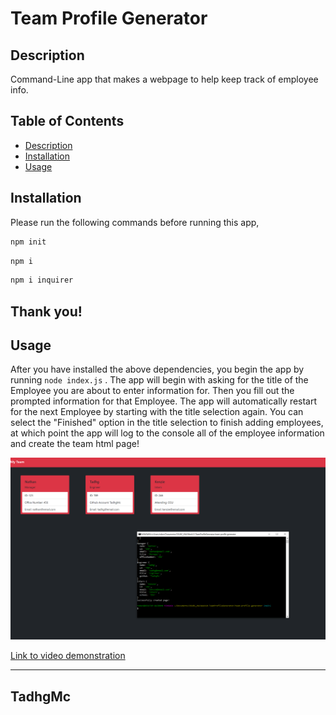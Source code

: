 
# Team Profile Generator

## Description
Command-Line app that makes a webpage to help keep track of employee info.

## Table of Contents
- [Description](#Description)
- [Installation](#Installation)
- [Usage](#Usage)

## Installation
Please run the following commands before running this app, 
```bash
npm init
```
 ```bash
 npm i
```
 ```bash
 npm i inquirer
```
Thank you!
---

## Usage
After you have installed the above dependencies, you begin the app by running `node index.js` . The app will begin with asking for the title of the Employee you are about to enter information for. Then you fill out the prompted information for that Employee. The app will automatically restart for the next Employee by starting with the title selection again. You can select the "Finished" option in the title selection to finish adding employees, at which point the app will log to the console all of the employee information and create the team html page!

![ScreenShot](./assets/Capture.PNG)

[Link to video demonstration](https://youtu.be/2NU8j9dBoac)

---

## TadhgMc
